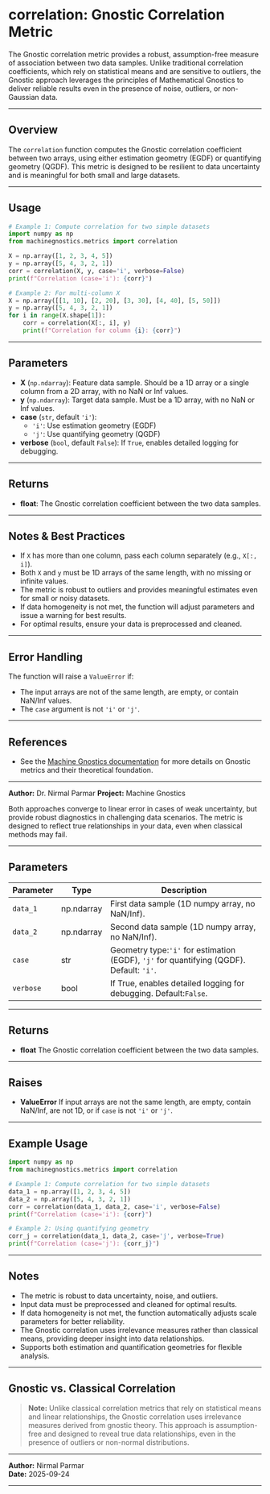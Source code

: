 # correlation: Gnostic Correlation Metric

The Gnostic correlation metric provides a robust, assumption-free measure of association between two data samples. Unlike traditional correlation coefficients, which rely on statistical means and are sensitive to outliers, the Gnostic approach leverages the principles of Mathematical Gnostics to deliver reliable results even in the presence of noise, outliers, or non-Gaussian data.

---

## Overview

The `correlation` function computes the Gnostic correlation coefficient between two arrays, using either estimation geometry (EGDF) or quantifying geometry (QGDF). This metric is designed to be resilient to data uncertainty and is meaningful for both small and large datasets.

---

## Usage

```python
# Example 1: Compute correlation for two simple datasets
import numpy as np
from machinegnostics.metrics import correlation

X = np.array([1, 2, 3, 4, 5])
y = np.array([5, 4, 3, 2, 1])
corr = correlation(X, y, case='i', verbose=False)
print(f"Correlation (case='i'): {corr}")

# Example 2: For multi-column X
X = np.array([[1, 10], [2, 20], [3, 30], [4, 40], [5, 50]])
y = np.array([5, 4, 3, 2, 1])
for i in range(X.shape[1]):
    corr = correlation(X[:, i], y)
    print(f"Correlation for column {i}: {corr}")
```

---

## Parameters

- **X** (`np.ndarray`): Feature data sample. Should be a 1D array or a single column from a 2D array, with no NaN or Inf values.
- **y** (`np.ndarray`): Target data sample. Must be a 1D array, with no NaN or Inf values.
- **case** (`str`, default `'i'`):
  - `'i'`: Use estimation geometry (EGDF)
  - `'j'`: Use quantifying geometry (QGDF)
- **verbose** (`bool`, default `False`): If `True`, enables detailed logging for debugging.

---

## Returns

- **float**: The Gnostic correlation coefficient between the two data samples.

---

## Notes & Best Practices

- If `X` has more than one column, pass each column separately (e.g., `X[:, i]`).
- Both `X` and `y` must be 1D arrays of the same length, with no missing or infinite values.
- The metric is robust to outliers and provides meaningful estimates even for small or noisy datasets.
- If data homogeneity is not met, the function will adjust parameters and issue a warning for best results.
- For optimal results, ensure your data is preprocessed and cleaned.

---

## Error Handling

The function will raise a `ValueError` if:

- The input arrays are not of the same length, are empty, or contain NaN/Inf values.
- The `case` argument is not `'i'` or `'j'`.

---

## References

- See the [Machine Gnostics documentation](https://machinegnostics.info/) for more details on Gnostic metrics and their theoretical foundation.

---

**Author:** Dr. Nirmal Parmar
**Project:** Machine Gnostics

Both approaches converge to linear error in cases of weak uncertainty, but provide robust diagnostics in challenging data scenarios. The metric is designed to reflect true relationships in your data, even when classical methods may fail.

---

## Parameters

| Parameter   | Type       | Description                                                                                    |
| ----------- | ---------- | ---------------------------------------------------------------------------------------------- |
| `data_1`  | np.ndarray | First data sample (1D numpy array, no NaN/Inf).                                                |
| `data_2`  | np.ndarray | Second data sample (1D numpy array, no NaN/Inf).                                               |
| `case`    | str        | Geometry type:`'i'` for estimation (EGDF), `'j'` for quantifying (QGDF). Default: `'i'`. |
| `verbose` | bool       | If True, enables detailed logging for debugging. Default:`False`.                            |

---

## Returns

- **float**
  The Gnostic correlation coefficient between the two data samples.

---

## Raises

- **ValueError**
  If input arrays are not the same length, are empty, contain NaN/Inf, are not 1D, or if `case` is not `'i'` or `'j'`.

---

## Example Usage

```python
import numpy as np
from machinegnostics.metrics import correlation

# Example 1: Compute correlation for two simple datasets
data_1 = np.array([1, 2, 3, 4, 5])
data_2 = np.array([5, 4, 3, 2, 1])
corr = correlation(data_1, data_2, case='i', verbose=False)
print(f"Correlation (case='i'): {corr}")

# Example 2: Using quantifying geometry
corr_j = correlation(data_1, data_2, case='j', verbose=True)
print(f"Correlation (case='j'): {corr_j}")
```

---

## Notes

- The metric is robust to data uncertainty, noise, and outliers.
- Input data must be preprocessed and cleaned for optimal results.
- If data homogeneity is not met, the function automatically adjusts scale parameters for better reliability.
- The Gnostic correlation uses irrelevance measures rather than classical means, providing deeper insight into data relationships.
- Supports both estimation and quantification geometries for flexible analysis.

---

## Gnostic vs. Classical Correlation

> **Note:**
> Unlike classical correlation metrics that rely on statistical means and linear relationships, the Gnostic correlation uses irrelevance measures derived from gnostic theory. This approach is assumption-free and designed to reveal true data relationships, even in the presence of outliers or non-normal distributions.

---

**Author:** Nirmal Parmar	
**Date:** 2025-09-24

---
